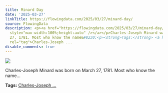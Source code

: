```yaml
---
title: Minard Day
date: '2025-03-27'
linkTitle: https://flowingdata.com/2025/03/27/minard-day/
source: FlowingData
description: <p><a href="https://flowingdata.com/2025/03/27/minard-day/"><img src="https://flowingdata.com/wp-content/uploads/2025/03/EMBRANCHEMENT-DE-GRENOBLE-750x1020.jpg"
  style="max-width:100%;height:auto" /></a></p>Charles-Joseph Minard was born on March
  27, 1781. Most who know the name&#8230;<p><strong>Tags:</strong> <a href="https://flowingdata.com/tag/charles-joseph-minard/"
  rel="tag">Charles-Joseph ...
disable_comments: true
---
```

<p><a href="https://flowingdata.com/2025/03/27/minard-day/"><img src="https://flowingdata.com/wp-content/uploads/2025/03/EMBRANCHEMENT-DE-GRENOBLE-750x1020.jpg" style="max-width:100%;height:auto" /></a></p>Charles-Joseph Minard was born on March 27, 1781. Most who know the name&#8230;<p><strong>Tags:</strong> <a href="https://flowingdata.com/tag/charles-joseph-minard/" rel="tag">Charles-Joseph ...